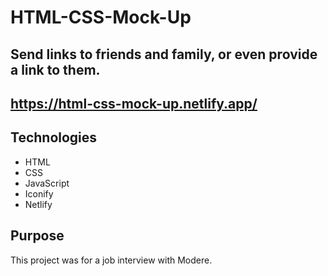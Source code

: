 # HTML-CSS-Mock-Up

## Send links to friends and family, or even provide a link to them. 

## https://html-css-mock-up.netlify.app/

## Technologies

- HTML
- CSS
- JavaScript
- Iconify
- Netlify

## Purpose

This project was for a job interview with Modere.
